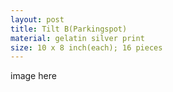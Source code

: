 ```yaml
---
layout: post
title: Tilt B(Parkingspot)
material: gelatin silver print
size: 10 x 8 inch(each); 16 pieces
---
```


image here
